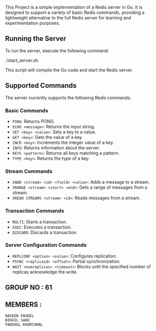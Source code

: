 This Project is  a simple implementation of a Redis server in Go. It is designed to support a variety of basic Redis commands, providing a lightweight alternative to the full Redis server for learning and experimentation purposes.

## Running the Server

To run the server, execute the following command:

./start_server.sh

This script will compile the Go code and start the Redis server.

## Supported Commands

The server currently supports the following Redis commands:

### Basic Commands

-   `PING`: Returns PONG.
-   `ECHO <message>`: Returns the input string.
-   `SET <key> <value>`: Sets a key to a value.
-   `GET <key>`: Gets the value of a key.
-   `INCR <key>`: Increments the integer value of a key.
-   `INFO`: Returns information about the server.
-   `KEYS <pattern>`: Returns all keys matching a pattern.
-   `TYPE <key>`: Returns the type of a key.

### Stream Commands

-   `XADD <stream> <id> <field> <value>`: Adds a message to a stream.
-   `XRANGE <stream> <start> <end>`: Gets a range of messages from a stream.
-   `XREAD STREAMS <stream> <id>`: Reads messages from a stream.


### Transaction Commands

-   `MULTI`: Starts a transaction.
-   `EXEC`: Executes a transaction.
-   `DISCARD`: Discards a transaction.

### Server Configuration Commands

-   `REPLCONF <option> <value>`: Configures replication.
-   `PSYNC <replicaid> <offset>`: Partial synchronization.
-   `WAIT <numreplicas> <timeout>`: Blocks until the specified number of replicas acknowledge the write.

## GROUP NO : 61
## MEMBERS  :
    NAVEEN PAUDEL
    NIKHIL SAHU 
    PANSHUL KHURCHWAL 

